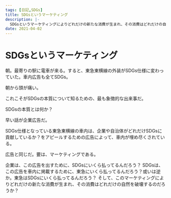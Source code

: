 ```yaml
---
tags: [日記,SDGs]
title: SDGsというマーケティング
description: |-
  SDGsというマーケティングによりどれだけの新たな消費が生まれ、その消費はどれだけの自然を破壊するのだろうか？
date: 2021-04-02
---
```


# SDGsというマーケティング

朝。最寄りの駅に電車が来る。すると、東急東横線の外装がSDGs仕様に変わっていた。車内広告も全てSDGs。

朝から頭が痛い。

これこそがSDGsの本質について知るための、最も象徴的な出来事だ。

SDGsの本質とは何か？

早い話が企業広告だ。

SDGs仕様となっている東急東横線の車内は、企業や自治体がどれだけSDGsに貢献しているか？をアピールするための広告によって、車内が埋め尽くされている。

広告と同じだ。要は、マーケティングである。

企業は、この広告を出すために、SDGsにいくら払ってるんだろう？
SDGsは、この広告を車内に掲載するために、東急にいくら払ってるんだろう？或いは逆か。東急はSDGsにいくら払ってるんだろう？
そして、このマーケティングによりどれだけの新たな消費が生まれ、その消費はどれだけの自然を破壊するのだろうか？
